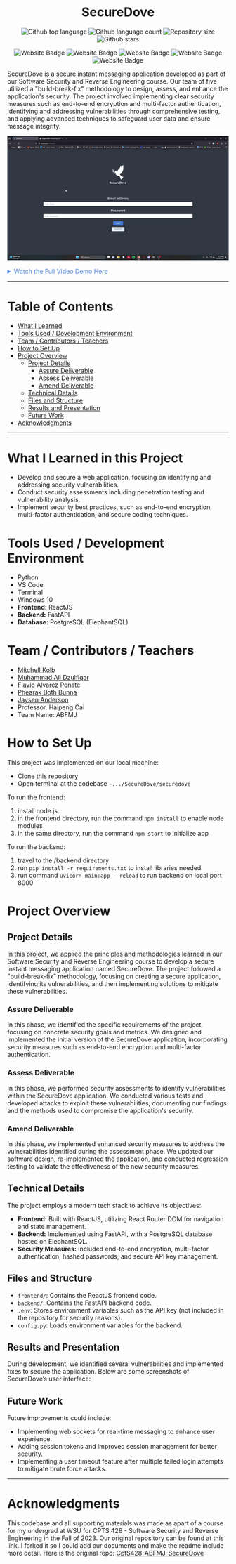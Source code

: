 

<h1 align="center">SecureDove</h1>

<p align="center">
  <img alt="Github top language" src="https://img.shields.io/github/languages/top/mitchellkolb/SecureDove?color=009688">

  <img alt="Github language count" src="https://img.shields.io/github/languages/count/mitchellkolb/SecureDove?color=009688">

  <img alt="Repository size" src="https://img.shields.io/github/repo-size/mitchellkolb/SecureDove?color=009688">

  <img alt="Github stars" src="https://img.shields.io/github/stars/mitchellkolb/SecureDove?color=009688" />
</p>

<p align="center">
<img
    src="https://img.shields.io/badge/Python-3776AB?style=for-the-badge&logo=Python&logoColor=white"
    alt="Website Badge" />
<img
    src="https://img.shields.io/badge/fastapi-009688?style=for-the-badge&logo=fastapi&logoColor=white"
    alt="Website Badge" />
<img
    src="https://img.shields.io/badge/React-48AAC5?style=for-the-badge&logo=React&logoColor=white"
    alt="Website Badge" />
<img
    src="https://img.shields.io/badge/postgresql-4169E1?style=for-the-badge&logo=postgresql&logoColor=white"
    alt="Website Badge" />
<img
    src="https://img.shields.io/badge/Windows-0078D6?style=for-the-badge&logo=Windows 10&logoColor=white"
    alt="Website Badge" />
</p>


SecureDove is a secure instant messaging application developed as part of our Software Security and Reverse Engineering course. Our team of five utilized a "build-break-fix" methodology to design, assess, and enhance the application's security. The project involved implementing clear security measures such as end-to-end encryption and multi-factor authentication, identifying and addressing vulnerabilities through comprehensive testing, and applying advanced techniques to safeguard user data and ensure message integrity.

![project image](resources/dove.gif)

<details>
<summary style="color:#5087dd">Watch the Full Video Demo Here</summary>

[![Full Video Demo Here](https://img.youtube.com/vi/-27FixPlENk/0.jpg)](https://www.youtube.com/watch?v=-27FixPlENk)

</details>

---


# Table of Contents
- [What I Learned](#what-i-learned-in-this-project)
- [Tools Used / Development Environment](#tools-used--development-environment)
- [Team / Contributors / Teachers](#team--contributors--teachers)
- [How to Set Up](#how-to-set-up)
- [Project Overview](#project-overview)
  - [Project Details](#project-details)
    - [Assure Deliverable](#assure-deliverable)
    - [Assess Deliverable](#assess-deliverable)
    - [Amend Deliverable](#amend-deliverable)
  - [Technical Details](#technical-details)
  - [Files and Structure](#files-and-structure)
  - [Results and Presentation](#results-and-presentation)
  - [Future Work](#future-work)
- [Acknowledgments](#acknowledgments)

---

# What I Learned in this Project
- Develop and secure a web application, focusing on identifying and addressing security vulnerabilities.
- Conduct security assessments including penetration testing and vulnerability analysis.
- Implement security best practices, such as end-to-end encryption, multi-factor authentication, and secure coding techniques.




# Tools Used / Development Environment
- Python
- VS Code
- Terminal
- Windows 10
- **Frontend:** ReactJS
- **Backend:** FastAPI
- **Database:** PostgreSQL (ElephantSQL)




# Team / Contributors / Teachers
- [Mitchell Kolb](https://github.com/mitchellkolb)
- [Muhammad Ali Dzulfiqar](https://github.com/AliDzulfiqar)
- [Flavio Alvarez Penate](https://github.com/f-alvarezpenate)
- [Phearak Both Bunna](https://github.com/Phearakbothbunna)
- [Jaysen Anderson](https://github.com/JaysenWSU)
- Professor. Haipeng Cai
- Team Name: ABFMJ







# How to Set Up
This project was implemented on our local machine:
- Clone this repository 
- Open terminal at the codebase `~.../SecureDove/securedove`

To run the frontend:
1. install node.js
2. in the frontend directory, run the command `npm install` to enable node modules
3. in the same directory, run the command `npm start` to initialize app

To run the backend:
1. travel to the /backend directory
2. run `pip install -r requirements.txt` to install libraries needed
3. run command `uvicorn main:app --reload` to run backend on local port 8000





# Project Overview 

## Project Details
In this project, we applied the principles and methodologies learned in our Software Security and Reverse Engineering course to develop a secure instant messaging application named SecureDove. The project followed a "build-break-fix" methodology, focusing on creating a secure application, identifying its vulnerabilities, and then implementing solutions to mitigate these vulnerabilities.

### Assure Deliverable
In this phase, we identified the specific requirements of the project, focusing on concrete security goals and metrics. We designed and implemented the initial version of the SecureDove application, incorporating security measures such as end-to-end encryption and multi-factor authentication.

### Assess Deliverable
In this phase, we performed security assessments to identify vulnerabilities within the SecureDove application. We conducted various tests and developed attacks to exploit these vulnerabilities, documenting our findings and the methods used to compromise the application's security.

### Amend Deliverable
In this phase, we implemented enhanced security measures to address the vulnerabilities identified during the assessment phase. We updated our software design, re-implemented the application, and conducted regression testing to validate the effectiveness of the new security measures.

## Technical Details
The project employs a modern tech stack to achieve its objectives:
- **Frontend:** Built with ReactJS, utilizing React Router DOM for navigation and state management.
- **Backend:** Implemented using FastAPI, with a PostgreSQL database hosted on ElephantSQL.
- **Security Measures:** Included end-to-end encryption, multi-factor authentication, hashed passwords, and secure API key management.

## Files and Structure
- `frontend/`: Contains the ReactJS frontend code.
- `backend/`: Contains the FastAPI backend code.
- `.env`: Stores environment variables such as the API key (not included in the repository for security reasons).
- `config.py`: Loads environment variables for the backend.

## Results and Presentation
During development, we identified several vulnerabilities and implemented fixes to secure the application. Below are some screenshots of SecureDove’s user interface:


## Future Work
Future improvements could include:
- Implementing web sockets for real-time messaging to enhance user experience.
- Adding session tokens and improved session management for better security.
- Implementing a user timeout feature after multiple failed login attempts to mitigate brute force attacks.





--- 
# Acknowledgments
This codebase and all supporting materials was made as apart of a course for my undergrad at WSU for CPTS 428 - Software Security and Reverse Engineering in the Fall of 2023. Our original repository can be found at this link. I forked it so I could add our documents and make the readme include more detail. Here is the original repo: [CptS428-ABFMJ-SecureDove](https://github.com/AliDzulfiqar/CptS428-ABFMJ-SecureDove)

